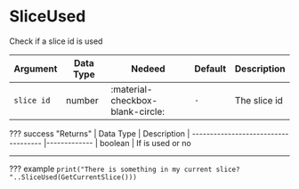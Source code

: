 # SliceUsed
Check if a slice id is used

| Argument              | Data Type                            | Nedeed                    | Default         | Description
| ----------------------| ------------------------------------ | ------------------------- |-----------------|-------------
| `slice id`                | number | :material-checkbox-blank-circle: | `-` | The slice id


??? success "Returns"
    | Data Type                            | Description
    | ------------------------------------ |-------------
    | boolean | If is used or no

---
??? example
    ```
    print("There is something in my current slice? "..SliceUsed(GetCurrentSlice()))
    ```